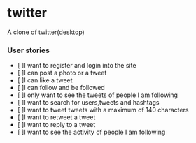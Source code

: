 # twitter
A clone of twitter(desktop)

### User stories
- [ ]I want to register and login into the site
- [ ]I can post a photo or a tweet
- [ ]I can like a tweet
- [ ]I can follow and be followed
- [ ]I only want to see the tweets of people I am following
- [ ]I want to search for users,tweets and hashtags
- [ ]I want to tweet tweets with a maximum of 140 characters
- [ ]I want to retweet a tweet
- [ ]I want to reply to a tweet
- [ ]I want to see the activity of people I am following

